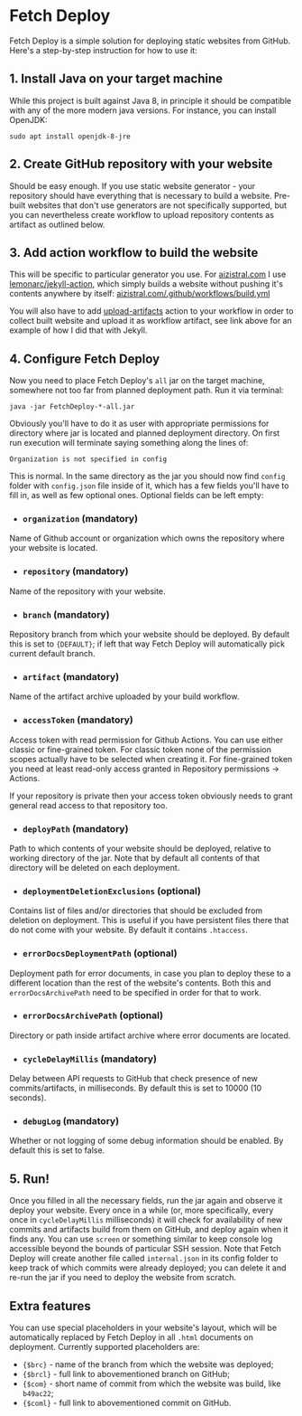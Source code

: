 # Fetch Deploy
Fetch Deploy is a simple solution for deploying static websites from GitHub. Here's a step-by-step instruction for how to use it:

## 1. Install Java on your target machine
While this project is built against Java 8, in principle it should be compatible with any of the more modern java versions. For instance, you can install OpenJDK:
```
sudo apt install openjdk-8-jre
```

## 2. Create GitHub repository with your website
Should be easy enough. If you use static website generator - your repository should have everything that is necessary to build a website. Pre-built websites that don't use generators are not specifically supported, but you can nevertheless create workflow to upload repository contents as artifact as outlined below.

## 3. Add action workflow to build the website
This will be specific to particular generator you use. For [aizistral.com](https://aizistral.com) I use [lemonarc/jekyll-action](https://github.com/marketplace/actions/jekyll-action), which simply builds a website without pushing it's contents anywhere by itself: [aizistral.com/.github/workflows/build.yml](https://github.com/Aizistral-Studios/aizistral.com/blob/master/.github/workflows/build.yml)

You will also have to add [upload-artifacts](https://github.com/marketplace/actions/upload-a-build-artifact) action to your workflow in order to collect built website and upload it as workflow artifact, see link above for an example of how I did that with Jekyll.

## 4. Configure Fetch Deploy
Now you need to place Fetch Deploy's `all` jar on the target machine, somewhere not too far from planned deployment path. Run it via terminal:

```
java -jar FetchDeploy-*-all.jar
```

Obviously you'll have to do it as user with appropriate permissions for directory where jar is located and planned deployment directory. On first run execution will terminate saying something along the lines of:

```
Organization is not specified in config
```

This is normal. In the same directory as the jar you should now find `config` folder with `config.json` file inside of it, which has a few fields you'll have to fill in, as well as few optional ones. Optional fields can be left empty:

- ### `organization` (mandatory)
Name of Github account or organization which owns the repository where your website is located.

- ### `repository` (mandatory)
Name of the repository with your website.

- ### `branch` (mandatory)
Repository branch from which your website should be deployed. By default this is set to `{DEFAULT}`; if left that way Fetch Deploy will automatically pick current default branch.

- ### `artifact` (mandatory)
Name of the artifact archive uploaded by your build workflow.

- ### `accessToken` (mandatory)
Access token with read permission for Github Actions. You can use either classic or fine-grained token. For classic token none of the permission scopes actually have to be selected when creating it. For fine-grained token you need at least read-only access granted in Repository permissions -> Actions.

If your repository is private then your access token obviously needs to grant general read access to that repository too.

- ### `deployPath` (mandatory)
Path to which contents of your website should be deployed, relative to working directory of the jar. Note that by default all contents of that directory will be deleted on each deployment.

- ### `deploymentDeletionExclusions` (optional)
Contains list of files and/or directories that should be excluded from deletion on deployment. This is useful if you have persistent files there that do not come with your website. By default it contains `.htaccess`.

- ### `errorDocsDeploymentPath` (optional)
Deployment path for error documents, in case you plan to deploy these to a different location than the rest of the website's contents. Both this and `errorDocsArchivePath` need to be specified in order for that to work.

- ### `errorDocsArchivePath` (optional)
Directory or path inside artifact archive where error documents are located.

- ### `cycleDelayMillis` (mandatory)
Delay between API requests to GitHub that check presence of new commits/artifacts, in milliseconds. By default this is set to 10000 (10 seconds).

- ### `debugLog` (mandatory)
Whether or not logging of some debug information should be enabled. By default this is set to false.

## 5. Run!
Once you filled in all the necessary fields, run the jar again and observe it deploy your website. Every once in a while (or, more specifically, every once in `cycleDelayMillis` milliseconds) it will check for availability of new commits and artifacts build from them on GitHub, and deploy again when it finds any. You can use `screen` or something similar to keep console log accessible beyond the bounds of particular SSH session. Note that Fetch Deploy will create another file called `internal.json` in its config folder to keep track of which commits were already deployed; you can delete it and re-run the jar if you need to deploy the website from scratch.

## Extra features
You can use special placeholders in your website's layout, which will be automatically replaced by Fetch Deploy in all `.html` documents on deployment. Currently supported placeholders are:
- `{$brc}` - name of the branch from which the website was deployed;
- `{$brcl}` - full link to abovementioned branch on GitHub;
- `{$com}` - short name of commit from which the website was build, like `b49ac22`;
- `{$coml}` - full link to abovementioned commit on GitHub.
